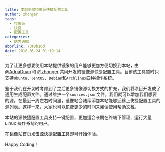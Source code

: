```yaml
---
title: 本站新增镜像源快捷配置工具
author: zhonger
tags:
  - 镜像源
  - 快捷
  - 配置工具
categories:
  - 站内通知
abbrlink: 7388b16d
date: 2018-05-24 01:19:14
---
```


为了让更多想要使用本站提供镜像的用户能够更加方便切换到本站，由 [@AdriaDuan](https://github.com/AdrianDuan) 和 [@zhonger](https://lisz.io) 共同开发的镜像源快捷配置工具。目前该工具暂时只支持`Ubuntu`、`CentOS`、`Debian`和`Archlinux`四种操作系统。

鉴于我们在开发时考虑到了之后更多镜像源切换方式的扩充，我们将项目开发成了通用生成配置文件。通过维护一个`sources.json`文件，我们就可以增加我们想要的源。在最近一周左右时间里，镜像站会陆续添加本站能够迁移上快捷配置工具的源列表。这样一来，大家也可以花费更少的时间来阅读使用帮助文档。

本站的源快捷配置工具支持一键配置，更加适合长期在终端下管理、运行大量 Linux 操作系统的用户。

在镜像站首页点击[源快捷配置工具](/repos)即可开始体验。

Happy Coding！
